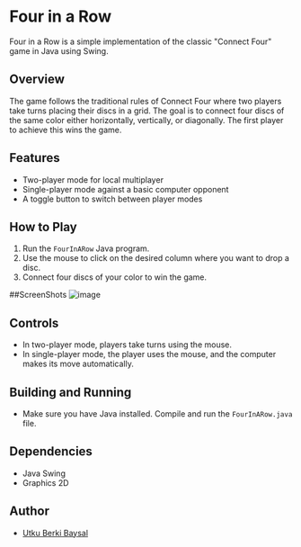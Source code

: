 # Four in a Row

Four in a Row is a simple implementation of the classic "Connect Four" game in Java using Swing.

## Overview

The game follows the traditional rules of Connect Four where two players take turns placing their discs in a grid. The goal is to connect four discs of the same color either horizontally, vertically, or diagonally. The first player to achieve this wins the game.

## Features

- Two-player mode for local multiplayer
- Single-player mode against a basic computer opponent
- A toggle button to switch between player modes

## How to Play

1. Run the `FourInARow` Java program.
2. Use the mouse to click on the desired column where you want to drop a disc.
3. Connect four discs of your color to win the game.

##ScreenShots
![image](https://github.com/gitdevutku/FourInARow/assets/144778146/7bc349e2-2c51-4061-a47c-1a5c49d433a9)

## Controls

- In two-player mode, players take turns using the mouse.
- In single-player mode, the player uses the mouse, and the computer makes its move automatically.

## Building and Running
- Make sure you have Java installed. Compile and run the `FourInARow.java` file.

## Dependencies
- Java Swing
- Graphics 2D

## Author

- [Utku Berki Baysal](https://github.com/gitdevutku)

